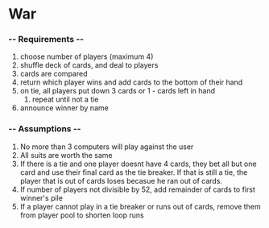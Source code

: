 # War

### -- Requirements --
1. choose number of players (maximum 4)
2. shuffle deck of cards, and deal to players
4. cards are compared
5. return which player wins and add cards to the bottom of their hand
6. on tie, all players put down 3 cards or 1 - cards left in hand
    1. repeat until not a tie
7. announce winner by name

### -- Assumptions --
1. No more than 3 computers will play against the user
2. All suits are worth the same
3. If there is a tie and one player doesnt have 4 cards, they bet all but one card and use their
final card as the tie breaker. If that is still a tie, the player that is out of cards loses becasue he
ran out of cards.
4. If number of players not divisible by 52, add remainder of cards to first winner's pile
5. If a player cannot play in a tie breaker or runs out of cards, remove them from player pool to shorten loop runs